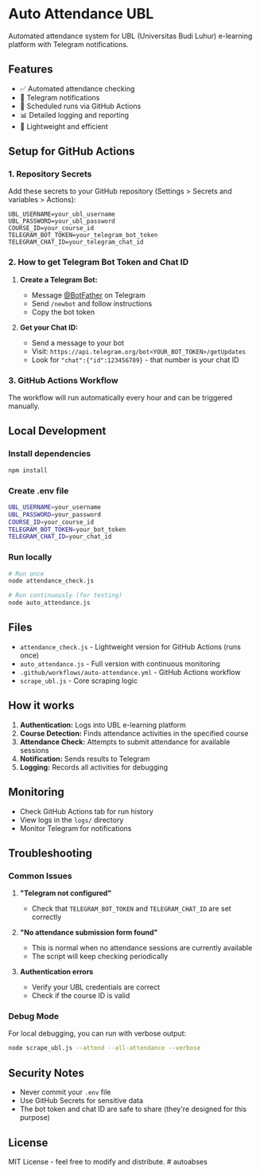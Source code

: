 # Auto Attendance UBL

Automated attendance system for UBL (Universitas Budi Luhur) e-learning platform with Telegram notifications.

## Features

- ✅ Automated attendance checking
- 📱 Telegram notifications
- 🔄 Scheduled runs via GitHub Actions
- 📊 Detailed logging and reporting
- 🚀 Lightweight and efficient

## Setup for GitHub Actions

### 1. Repository Secrets

Add these secrets to your GitHub repository (Settings > Secrets and variables > Actions):

```
UBL_USERNAME=your_ubl_username
UBL_PASSWORD=your_ubl_password
COURSE_ID=your_course_id
TELEGRAM_BOT_TOKEN=your_telegram_bot_token
TELEGRAM_CHAT_ID=your_telegram_chat_id
```

### 2. How to get Telegram Bot Token and Chat ID

1. **Create a Telegram Bot:**
   - Message [@BotFather](https://t.me/botfather) on Telegram
   - Send `/newbot` and follow instructions
   - Copy the bot token

2. **Get your Chat ID:**
   - Send a message to your bot
   - Visit: `https://api.telegram.org/bot<YOUR_BOT_TOKEN>/getUpdates`
   - Look for `"chat":{"id":123456789}` - that number is your chat ID

### 3. GitHub Actions Workflow

The workflow will run automatically every hour and can be triggered manually.

## Local Development

### Install dependencies
```bash
npm install
```

### Create .env file
```bash
UBL_USERNAME=your_username
UBL_PASSWORD=your_password
COURSE_ID=your_course_id
TELEGRAM_BOT_TOKEN=your_bot_token
TELEGRAM_CHAT_ID=your_chat_id
```

### Run locally
```bash
# Run once
node attendance_check.js

# Run continuously (for testing)
node auto_attendance.js
```

## Files

- `attendance_check.js` - Lightweight version for GitHub Actions (runs once)
- `auto_attendance.js` - Full version with continuous monitoring
- `.github/workflows/auto-attendance.yml` - GitHub Actions workflow
- `scrape_ubl.js` - Core scraping logic

## How it works

1. **Authentication:** Logs into UBL e-learning platform
2. **Course Detection:** Finds attendance activities in the specified course
3. **Attendance Check:** Attempts to submit attendance for available sessions
4. **Notification:** Sends results to Telegram
5. **Logging:** Records all activities for debugging

## Monitoring

- Check GitHub Actions tab for run history
- View logs in the `logs/` directory
- Monitor Telegram for notifications

## Troubleshooting

### Common Issues

1. **"Telegram not configured"**
   - Check that `TELEGRAM_BOT_TOKEN` and `TELEGRAM_CHAT_ID` are set correctly

2. **"No attendance submission form found"**
   - This is normal when no attendance sessions are currently available
   - The script will keep checking periodically

3. **Authentication errors**
   - Verify your UBL credentials are correct
   - Check if the course ID is valid

### Debug Mode

For local debugging, you can run with verbose output:
```bash
node scrape_ubl.js --attend --all-attendance --verbose
```

## Security Notes

- Never commit your `.env` file
- Use GitHub Secrets for sensitive data
- The bot token and chat ID are safe to share (they're designed for this purpose)

## License

MIT License - feel free to modify and distribute. # autoabses
